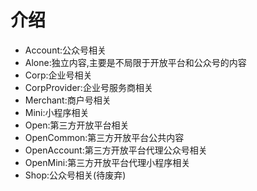 # 介绍
- Account:公众号相关
- Alone:独立内容,主要是不局限于开放平台和公众号的内容
- Corp:企业号相关
- CorpProvider:企业号服务商相关
- Merchant:商户号相关
- Mini:小程序相关
- Open:第三方开放平台相关
- OpenCommon:第三方开放平台公共内容
- OpenAccount:第三方开放平台代理公众号相关
- OpenMini:第三方开放平台代理小程序相关
- Shop:公众号相关(待废弃)
